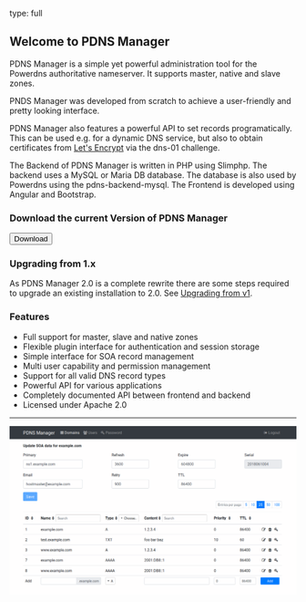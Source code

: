 type: full

## Welcome to PDNS Manager

PDNS Manager is a simple yet powerful administration tool for the
Powerdns authoritative nameserver. It supports master, native and slave zones.

PNDS Manager was developed from scratch to achieve a user-friendly
and pretty looking interface.

PDNS Manager also features a powerful API to set records programatically.
This can be used e.g. for a dynamic DNS service, but also to obtain certificates
from [Let's Encrypt](https://letsencrypt.org/) via the dns-01 challenge.

The Backend of PDNS Manager is written in PHP using Slimphp. The backend uses a MySQL or Maria DB
database. The database is also used by Powerdns using the pdns-backend-mysql. The Frontend is
developed using Angular and Bootstrap.

### Download the current Version of PDNS Manager

[<button class="btn btn-success">Download</button>](download.md)

### Upgrading from 1.x

As PDNS Manager 2.0 is a complete rewrite there are some steps required
to upgrade an existing installation to 2.0. See [Upgrading from v1](documentation/upgrading-v1.md).

### Features

* Full support for master, slave and native zones
* Flexible plugin interface for authentication and session storage
* Simple interface for SOA record management
* Multi user capability and permission management
* Support for all valid DNS record types
* Powerful API for various applications
* Completely documented API between frontend and backend
* Licensed under Apache 2.0

---

![Screenshot](img/index.md/screenshot.png)

